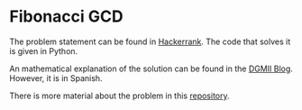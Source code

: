 # Fibonacci GCD

The problem statement can be found in [Hackerrank](https://www.hackerrank.com/contests/infinitum9/challenges/fibonacci-gcd). The code that solves it is given in Python.

An mathematical explanation of the solution can be found in the [DGMII Blog](http://dgiim.github.io/blog/). However, it is in Spanish.

There is more material about the problem in this [repository](https://github.com/dgiim/problemas/tree/master/Seminario14-FibonacciGCD).
